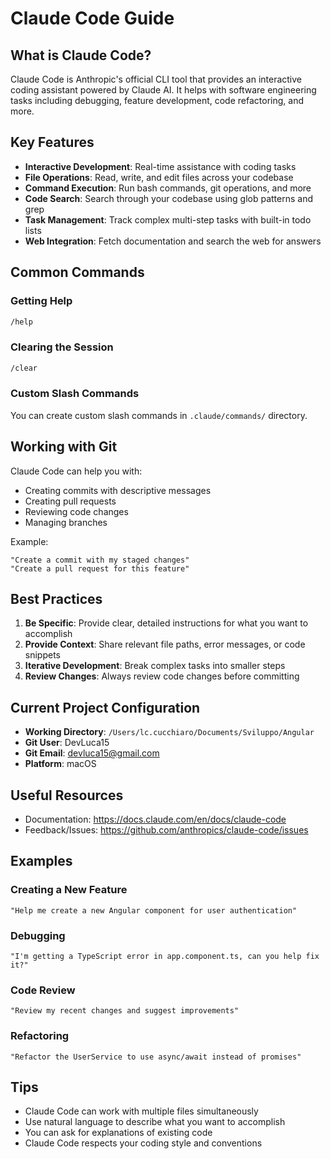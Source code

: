 # Claude Code Guide

## What is Claude Code?

Claude Code is Anthropic's official CLI tool that provides an interactive coding assistant powered by Claude AI. It helps with software engineering tasks including debugging, feature development, code refactoring, and more.

## Key Features

- **Interactive Development**: Real-time assistance with coding tasks
- **File Operations**: Read, write, and edit files across your codebase
- **Command Execution**: Run bash commands, git operations, and more
- **Code Search**: Search through your codebase using glob patterns and grep
- **Task Management**: Track complex multi-step tasks with built-in todo lists
- **Web Integration**: Fetch documentation and search the web for answers

## Common Commands

### Getting Help
```bash
/help
```

### Clearing the Session
```bash
/clear
```

### Custom Slash Commands
You can create custom slash commands in `.claude/commands/` directory.

## Working with Git

Claude Code can help you with:
- Creating commits with descriptive messages
- Creating pull requests
- Reviewing code changes
- Managing branches

Example:
```
"Create a commit with my staged changes"
"Create a pull request for this feature"
```

## Best Practices

1. **Be Specific**: Provide clear, detailed instructions for what you want to accomplish
2. **Provide Context**: Share relevant file paths, error messages, or code snippets
3. **Iterative Development**: Break complex tasks into smaller steps
4. **Review Changes**: Always review code changes before committing

## Current Project Configuration

- **Working Directory**: `/Users/lc.cucchiaro/Documents/Sviluppo/Angular`
- **Git User**: DevLuca15
- **Git Email**: devluca15@gmail.com
- **Platform**: macOS

## Useful Resources

- Documentation: https://docs.claude.com/en/docs/claude-code
- Feedback/Issues: https://github.com/anthropics/claude-code/issues

## Examples

### Creating a New Feature
```
"Help me create a new Angular component for user authentication"
```

### Debugging
```
"I'm getting a TypeScript error in app.component.ts, can you help fix it?"
```

### Code Review
```
"Review my recent changes and suggest improvements"
```

### Refactoring
```
"Refactor the UserService to use async/await instead of promises"
```

## Tips

- Claude Code can work with multiple files simultaneously
- Use natural language to describe what you want to accomplish
- You can ask for explanations of existing code
- Claude Code respects your coding style and conventions
